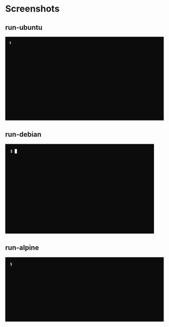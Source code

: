 # Screenshots

## run-ubuntu

![run-ubuntu](run-ubuntu.gif "run-ubuntu")

## run-debian

![run-debian](run-debian.gif "run-debian")

## run-alpine

![run-alpine](run-alpine.gif "run-alpine")
